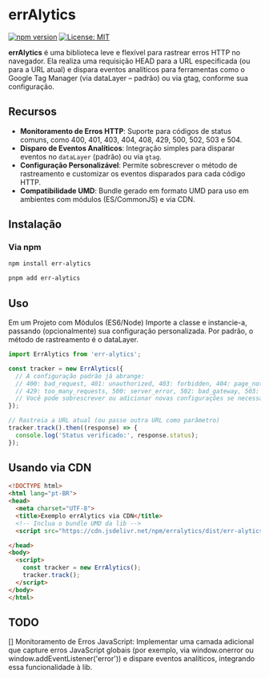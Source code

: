# errAlytics

[![npm version](https://img.shields.io/npm/v/erralytics.svg)](https://www.npmjs.com/package/erralytics) [![License: MIT](https://img.shields.io/npm/l/erralytics.svg)](LICENSE)

**errAlytics** é uma biblioteca leve e flexível para rastrear erros HTTP no navegador. Ela realiza uma requisição HEAD para a URL especificada (ou para a URL atual) e dispara eventos analíticos para ferramentas como o Google Tag Manager (via dataLayer – padrão) ou via gtag, conforme sua configuração.

## Recursos

- **Monitoramento de Erros HTTP**: Suporte para códigos de status comuns, como 400, 401, 403, 404, 408, 429, 500, 502, 503 e 504.
- **Disparo de Eventos Analíticos**: Integração simples para disparar eventos no `dataLayer` (padrão) ou via `gtag`.
- **Configuração Personalizável**: Permite sobrescrever o método de rastreamento e customizar os eventos disparados para cada código HTTP.
- **Compatibilidade UMD**: Bundle gerado em formato UMD para uso em ambientes com módulos (ES/CommonJS) e via CDN.

## Instalação

### Via npm

```bash
npm install err-alytics
```

```bash
pnpm add err-alytics
```

## Uso
Em um Projeto com Módulos (ES6/Node)
Importe a classe e instancie-a, passando (opcionalmente) sua configuração personalizada. Por padrão, o método de rastreamento é o dataLayer.

```javascript
import ErrAlytics from 'err-alytics';

const tracker = new ErrAlytics({
  // A configuração padrão já abrange:
  // 400: bad_request, 401: unauthorized, 403: forbidden, 404: page_not_found, 408: request_timeout,
  // 429: too_many_requests, 500: server_error, 502: bad_gateway, 503: service_unavailable, 504: gateway_timeout
  // Você pode sobrescrever ou adicionar novas configurações se necessário.
});

// Rastreia a URL atual (ou passe outra URL como parâmetro)
tracker.track().then((response) => {
  console.log('Status verificado:', response.status);
});
```

## Usando via CDN

```html
<!DOCTYPE html>
<html lang="pt-BR">
<head>
  <meta charset="UTF-8">
  <title>Exemplo errAlytics via CDN</title>
  <!-- Inclua o bundle UMD da lib -->
  <script src="https://cdn.jsdelivr.net/npm/erralytics/dist/err-alytics.min.js"></script>

</head>
<body>
  <script>
    const tracker = new ErrAlytics();
    tracker.track();
  </script>
</body>
</html>
```

## TODO
[] Monitoramento de Erros JavaScript: Implementar uma camada adicional que capture erros JavaScript globais (por exemplo, via window.onerror ou window.addEventListener('error')) e dispare eventos analíticos, integrando essa funcionalidade à lib.
